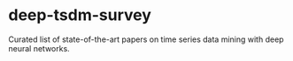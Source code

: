 # deep-tsdm-survey
Curated list of state-of-the-art papers on time series data mining with deep neural networks.
